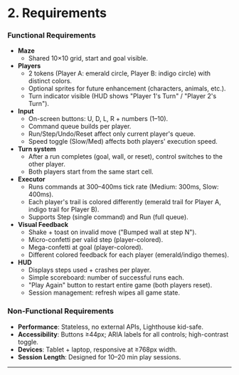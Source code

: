 # 2. Requirements

### Functional Requirements

* **Maze**
  * Shared 10×10 grid, start and goal visible.
* **Players**
  * 2 tokens (Player A: emerald circle, Player B: indigo circle) with distinct colors.
  * Optional sprites for future enhancement (characters, animals, etc.).
  * Turn indicator visible (HUD shows "Player 1's Turn" / "Player 2's Turn").
* **Input**
  * On-screen buttons: U, D, L, R + numbers (1–10).
  * Command queue builds per player.
  * Run/Step/Undo/Reset affect only current player's queue.
  * Speed toggle (Slow/Med) affects both players' execution speed.
* **Turn system**
  * After a run completes (goal, wall, or reset), control switches to the other player.
  * Both players start from the same start cell.
* **Executor**
  * Runs commands at 300–400ms tick rate (Medium: 300ms, Slow: 400ms).
  * Each player's trail is colored differently (emerald trail for Player A, indigo trail for Player B).
  * Supports Step (single command) and Run (full queue).
* **Visual Feedback**
  * Shake + toast on invalid move ("Bumped wall at step N").
  * Micro-confetti per valid step (player-colored).
  * Mega-confetti at goal (player-colored).
  * Different colored feedback for each player (emerald/indigo themes).
* **HUD**
  * Displays steps used + crashes per player.
  * Simple scoreboard: number of successful runs each.
  * "Play Again" button to restart entire game (both players reset).
  * Session management: refresh wipes all game state.

### Non-Functional Requirements

* **Performance**: Stateless, no external APIs, Lighthouse kid-safe.
* **Accessibility**: Buttons ≥44px; ARIA labels for all controls; high-contrast toggle.
* **Devices**: Tablet + laptop, responsive at ≥768px width.
* **Session Length**: Designed for 10–20 min play sessions.

---
